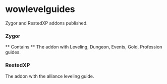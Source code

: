 # wowlevelguides
Zygor and RestedXP addons published.

### Zygor
** Contains **
The addon with Leveling, Dungeon, Events, Gold, Profession guides.

### RestedXP
The addon with the alliance leveling guide.
